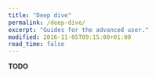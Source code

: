 ```yaml
---
title: "Deep dive"
permalink: /deep-dive/
excerpt: "Guides for the advanced user."
modified: 2016-11-05T09:15:00+01:00
read_time: false
---
```


**TODO**
